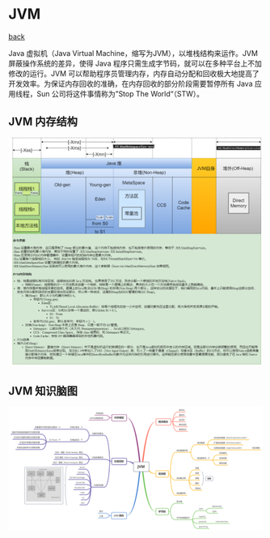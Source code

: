 # JVM

[back](../README.md)

Java 虚拟机（Java Virtual Machine，缩写为JVM），以堆栈结构来运作。JVM 屏蔽操作系统的差异，使得 Java 程序只需生成字节码，就可以在多种平台上不加修改的运行。JVM 可以帮助程序员管理内存，内存自动分配和回收极大地提高了开发效率。为保证内存回收的准确，在内存回收的部分阶段需要暂停所有 Java 应用线程，Sun 公司将这件事情称为”Stop The World“（STW）。

## JVM 内存结构

![](./draw/1.JVM内存结构.png)

## JVM 知识脑图

![](./mind/1.JVM.png)

